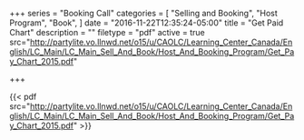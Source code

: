 +++
series = "Booking Call"
categories = [
  "Selling and Booking",
  "Host Program",
  "Book",
]
date = "2016-11-22T12:35:24-05:00"
title = "Get Paid Chart"
description = ""
filetype = "pdf"
active = true
src="http://partylite.vo.llnwd.net/o15/u/CAOLC/Learning_Center_Canada/English/LC_Main/LC_Main_Sell_And_Book/Host_And_Booking_Program/Get_Pay_Chart_2015.pdf"

+++

{{< pdf src="http://partylite.vo.llnwd.net/o15/u/CAOLC/Learning_Center_Canada/English/LC_Main/LC_Main_Sell_And_Book/Host_And_Booking_Program/Get_Pay_Chart_2015.pdf" >}}
